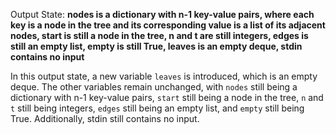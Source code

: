 Output State: **nodes is a dictionary with n-1 key-value pairs, where each key is a node in the tree and its corresponding value is a list of its adjacent nodes, start is still a node in the tree, n and t are still integers, edges is still an empty list, empty is still True, leaves is an empty deque, stdin contains no input**

In this output state, a new variable `leaves` is introduced, which is an empty deque. The other variables remain unchanged, with `nodes` still being a dictionary with n-1 key-value pairs, `start` still being a node in the tree, `n` and `t` still being integers, `edges` still being an empty list, and `empty` still being True. Additionally, stdin still contains no input.